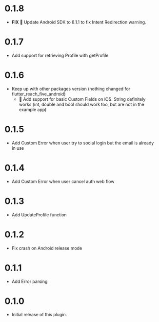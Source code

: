 # 0.1.8

- **FIX** 🤖 Update Android SDK to 8.1.1 to fix Intent Redirection warning.

# 0.1.7

- Add support for retrieving Profile with getProfile

# 0.1.6

- Keep up with other packages version (nothing changed for flutter_reach_five_android)
    - 🍏 Add support for basic Custom Fields on iOS. String definitely works (int, double and bool should work too, but are not in the example app)

# 0.1.5

- Add Custom Error when user try to social login but the email is already in use

# 0.1.4

- Add Custom Error when user cancel auth web flow

# 0.1.3

- Add UpdateProfile function

# 0.1.2

- Fix crash on Android release mode

# 0.1.1

- Add Error parsing

# 0.1.0

- Initial release of this plugin.
